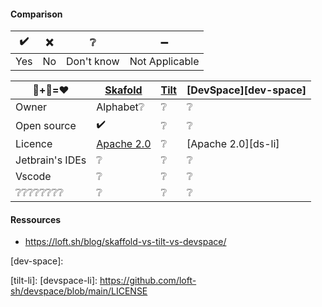 #### Comparison

| ✔️ | ❌  | ❔           | ➖             |
| --- | --- | ---         |   ---           |
| Yes | No  | Don't know  | Not Applicable  |

<!-- Default line
| ❔❔❔❔❔❔❔❔   | ❔                  | ❔            | ❔                    |
-->
<!-- copy/paste: ✔️  ❌ ➖ ❔ -->

|   🐋+🐧=❤️     | [Skafold][skaffold] | [Tilt][tilt] | [DevSpace][dev-space] |
| ---             | ---                 | ---          | ---                   |
| Owner           | Alphabet❔          | ❔            | ❔                    |
| Open source     | ✔️                 | ❔            | ❔                    |
| Licence         | [Apache 2.0][ska-li]| ❔            | [Apache 2.0][ds-li]  |
| Jetbrain's IDEs | ❔                  | ❔            | ❔                    |
| Vscode          | ❔                  | ❔            | ❔                    |
| ❔❔❔❔❔❔❔❔   | ❔                  | ❔            | ❔                    |


#### Ressources
- https://loft.sh/blog/skaffold-vs-tilt-vs-devspace/

<!-- Link tools -->
[skaffold]: https://skaffold.dev/
[tilt]: https://tilt.dev/
[dev-space]: 


<!-- licences tools -->
[ska-li]: https://github.com/GoogleContainerTools/skaffold/blob/main/LICENSE
[tilt-li]: 
[devspace-li]: https://github.com/loft-sh/devspace/blob/main/LICENSE
